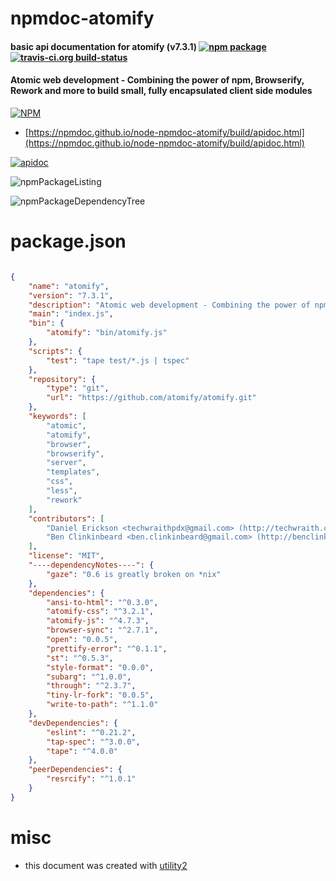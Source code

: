 # npmdoc-atomify

#### basic api documentation for  atomify (v7.3.1)  [![npm package](https://img.shields.io/npm/v/npmdoc-atomify.svg?style=flat-square)](https://www.npmjs.org/package/npmdoc-atomify) [![travis-ci.org build-status](https://api.travis-ci.org/npmdoc/node-npmdoc-atomify.svg)](https://travis-ci.org/npmdoc/node-npmdoc-atomify)

#### Atomic web development - Combining the power of npm, Browserify, Rework and more to build small, fully encapsulated client side modules

[![NPM](https://nodei.co/npm/atomify.png?downloads=true&downloadRank=true&stars=true)](https://www.npmjs.com/package/atomify)

- [https://npmdoc.github.io/node-npmdoc-atomify/build/apidoc.html](https://npmdoc.github.io/node-npmdoc-atomify/build/apidoc.html)

[![apidoc](https://npmdoc.github.io/node-npmdoc-atomify/build/screenCapture.buildCi.browser.%252Ftmp%252Fbuild%252Fapidoc.html.png)](https://npmdoc.github.io/node-npmdoc-atomify/build/apidoc.html)

![npmPackageListing](https://npmdoc.github.io/node-npmdoc-atomify/build/screenCapture.npmPackageListing.svg)

![npmPackageDependencyTree](https://npmdoc.github.io/node-npmdoc-atomify/build/screenCapture.npmPackageDependencyTree.svg)



# package.json

```json

{
    "name": "atomify",
    "version": "7.3.1",
    "description": "Atomic web development - Combining the power of npm, Browserify, Rework and more to build small, fully encapsulated client side modules",
    "main": "index.js",
    "bin": {
        "atomify": "bin/atomify.js"
    },
    "scripts": {
        "test": "tape test/*.js | tspec"
    },
    "repository": {
        "type": "git",
        "url": "https://github.com/atomify/atomify.git"
    },
    "keywords": [
        "atomic",
        "atomify",
        "browser",
        "browserify",
        "server",
        "templates",
        "css",
        "less",
        "rework"
    ],
    "contributors": [
        "Daniel Erickson <techwraithpdx@gmail.com> (http://techwraith.com/)",
        "Ben Clinkinbeard <ben.clinkinbeard@gmail.com> (http://benclinkinbeard.com/)"
    ],
    "license": "MIT",
    "----dependencyNotes----": {
        "gaze": "0.6 is greatly broken on *nix"
    },
    "dependencies": {
        "ansi-to-html": "^0.3.0",
        "atomify-css": "^3.2.1",
        "atomify-js": "^4.7.3",
        "browser-sync": "^2.7.1",
        "open": "0.0.5",
        "prettify-error": "^0.1.1",
        "st": "^0.5.3",
        "style-format": "0.0.0",
        "subarg": "^1.0.0",
        "through": "^2.3.7",
        "tiny-lr-fork": "0.0.5",
        "write-to-path": "^1.1.0"
    },
    "devDependencies": {
        "eslint": "^0.21.2",
        "tap-spec": "^3.0.0",
        "tape": "^4.0.0"
    },
    "peerDependencies": {
        "resrcify": "^1.0.1"
    }
}
```



# misc
- this document was created with [utility2](https://github.com/kaizhu256/node-utility2)
